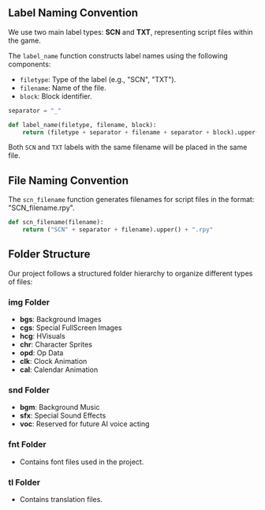 ## Label Naming Convention

We use two main label types: **SCN** and **TXT**, representing script files within the game.

The `label_name` function constructs label names using the following components:
- `filetype`: Type of the label (e.g., "SCN", "TXT").
- `filename`: Name of the file.
- `block`: Block identifier.

```python
separator = "_"

def label_name(filetype, filename, block):
    return (filetype + separator + filename + separator + block).upper()
```

Both `SCN` and `TXT` labels with the same filename will be placed in the same file.

## File Naming Convention

The `scn_filename` function generates filenames for script files in the format: "SCN_filename.rpy".

```python
def scn_filename(filename):
    return ("SCN" + separator + filename).upper() + ".rpy"
```

## Folder Structure

Our project follows a structured folder hierarchy to organize different types of files:

### img Folder
- **bgs**: Background Images
- **cgs**: Special FullScreen Images
- **hcg**: HVisuals
- **chr**: Character Sprites
- **opd**: Op Data
- **clk**: Clock Animation
- **cal**: Calendar Animation

### snd Folder
- **bgm**: Background Music
- **sfx**: Special Sound Effects
- **voc**: Reserved for future AI voice acting

### fnt Folder
- Contains font files used in the project.

### tl Folder
- Contains translation files.